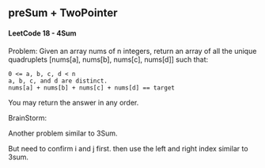 ## preSum + TwoPointer

#### LeetCode 18 - 4Sum

Problem:
Given an array nums of n integers, return an array of all the unique quadruplets [nums[a], nums[b], nums[c], nums[d]] such that:

    0 <= a, b, c, d < n
    a, b, c, and d are distinct.
    nums[a] + nums[b] + nums[c] + nums[d] == target

You may return the answer in any order.

BrainStorm:

Another problem similar to 3Sum.

But need to confirm i and j first. then use the left and right index similar to 3sum.

